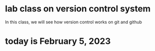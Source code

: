 # lab class on version control system  
In this class, we will see how version control works on git and github

# today is February 5, 2023

